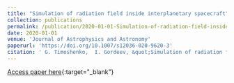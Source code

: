 ```yaml
---
title: "Simulation of radiation field inside interplanetary spacecraft"
collection: publications
permalink: /publication/2020-01-01-Simulation-of-radiation-field-inside-interplanetary-spacecraft
date: 2020-01-01
venue: 'Journal of Astrophysics and Astronomy'
paperurl: 'https://doi.org/10.1007/s12036-020-9620-3'
citation: ' G. Timoshenko,  I. Gordeev, &quot;Simulation of radiation field inside interplanetary spacecraft.&quot; Journal of Astrophysics and Astronomy, 2020.'
---
```

[Access paper here](https://doi.org/10.1007/s12036-020-9620-3){:target="_blank"}
